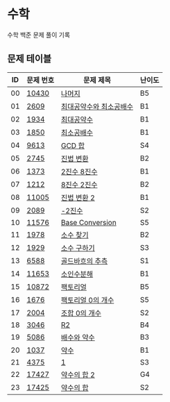 # 수학 <Math>
수학 백준 문제 풀이 기록
## 문제 테이블
| ID | 문제 번호                                          | 문제 제목                                                                                           | 난이도 |
|----|------------------------------------------------|-------------------------------------------------------------------------------------------------|-----|
| 00 | [10430](https://www.acmicpc.net/problem/10430) | [나머지](https://github.com/MillPRE/Baekjoon-Algorithm/blob/master/math/10430/main.py)             | B5  |
| 01 | [2609](https://www.acmicpc.net/problem/2609)   | [최대공약수와 최소공배수](https://github.com/MillPRE/Baekjoon-Algorithm/blob/master/math/2609/main.py)     | B1  |
| 02 | [1934](https://www.acmicpc.net/problem/1934)   | [최대공약수](https://github.com/MillPRE/Baekjoon-Algorithm/blob/master/math/1934/main.py)            | B1  |
| 03 | [1850](https://www.acmicpc.net/problem/1850)   | [최소공배수](https://github.com/MillPRE/Baekjoon-Algorithm/blob/master/math/1850/main.py)            | B1  |
| 04 | [9613](https://www.acmicpc.net/problem/9613)   | [GCD 합](https://github.com/MillPRE/Baekjoon-Algorithm/blob/master/math/9613/main.py)            | S4  |
| 05 | [2745](https://www.acmicpc.net/problem/2745)   | [진법 변환](https://github.com/MillPRE/Baekjoon-Algorithm/blob/master/math/2745/main.py)            | B2  |
| 06 | [1373](https://www.acmicpc.net/problem/1373)   | [2진수 8진수](https://github.com/MillPRE/Baekjoon-Algorithm/blob/master/math/1373/main.py)          | B1  |
| 07 | [1212](https://www.acmicpc.net/problem/1212)   | [8진수 2진수](https://github.com/MillPRE/Baekjoon-Algorithm/blob/master/math/1212/main.py)          | B2  |
| 08 | [11005](https://www.acmicpc.net/problem/11005) | [진법 변환 2](https://github.com/MillPRE/Baekjoon-Algorithm/blob/master/math/11005/main.py)         | B1  |
| 09 | [2089](https://www.acmicpc.net/problem/2089)   | [-2진수](https://github.com/MillPRE/Baekjoon-Algorithm/blob/master/math/2089/main.py)             | S2  |
| 10 | [11576](https://www.acmicpc.net/problem/11576) | [Base Conversion](https://github.com/MillPRE/Baekjoon-Algorithm/blob/master/math/11576/main.py) | S5  |
| 11 | [1978](https://www.acmicpc.net/problem/1978)   | [소수 찾기](https://github.com/MillPRE/Baekjoon-Algorithm/blob/master/math/1978/main.py)            | B2  |
| 12 | [1929](https://www.acmicpc.net/problem/1929)   | [소수 구하기](https://github.com/MillPRE/Baekjoon-Algorithm/blob/master/math/1929/main.py)           | S3  |
| 13 | [6588](https://www.acmicpc.net/problem/6588)   | [골드바흐의 추측](https://github.com/MillPRE/Baekjoon-Algorithm/blob/master/math/6588/main.py)         | S1  |
| 14 | [11653](https://www.acmicpc.net/problem/11653) | [소인수분해](https://github.com/MillPRE/Baekjoon-Algorithm/blob/master/math/11653/main.py)           | B1  |
| 15 | [10872](https://www.acmicpc.net/problem/10872) | [팩토리얼](https://github.com/MillPRE/Baekjoon-Algorithm/blob/master/math/10872/main.py)            | B5  |
| 16 | [1676](https://www.acmicpc.net/problem/1676)   | [팩토리얼 0의 개수](https://github.com/MillPRE/Baekjoon-Algorithm/blob/master/math/1676/main.py)       | S5  |
| 17 | [2004](https://www.acmicpc.net/problem/2004)   | [조합 0의 개수](https://github.com/MillPRE/Baekjoon-Algorithm/blob/master/math/2004/main.py)         | S2  |
| 18 | [3046](https://www.acmicpc.net/problem/3046)   | [R2](https://github.com/MillPRE/Baekjoon-Algorithm/blob/master/math/3046/main.py)               | B4  |
| 19 | [5086](https://www.acmicpc.net/problem/5086)   | [배수와 약수](https://github.com/MillPRE/Baekjoon-Algorithm/blob/master/math/5086/main.py)           | B3  |
| 20 | [1037](https://www.acmicpc.net/problem/1037)   | [약수](https://github.com/MillPRE/Baekjoon-Algorithm/blob/master/math/1037/main.py)               | B1  |
| 21 | [4375](https://www.acmicpc.net/problem/4375)   | [1](https://github.com/MillPRE/Baekjoon-Algorithm/blob/master/math/4375/main.py)                | S3  |
| 22 | [17427](https://www.acmicpc.net/problem/17427)  | [약수의 합 2](https://github.com/MillPRE/Baekjoon-Algorithm/blob/master/math/17427/main.py)         | G4  |
| 23 | [17425](https://www.acmicpc.net/problem/17425)  | [약수의 합](https://github.com/MillPRE/Baekjoon-Algorithm/blob/master/math/17425/main.py)           | S2  |







